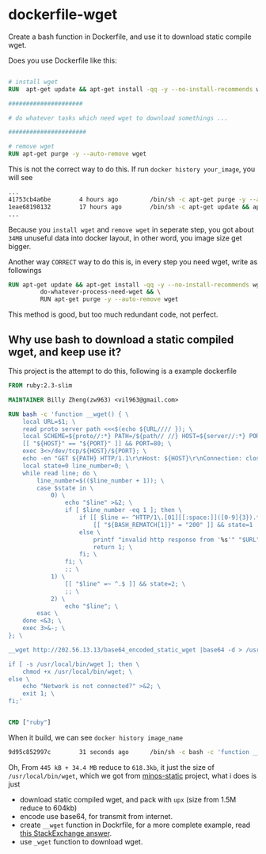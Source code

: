 # dockerfile-wget
Create a bash function in Dockerfile, and use it to download static compile wget.

Does you use Dockerfile like this:

```Dockerfile

# install wget
RUN  apt-get update && apt-get install -qq -y --no-install-recommends wget && rm -rf /var/lib/apt/lists/*

#####################

# do whatever tasks which need wget to download somethings ...

######################

# remove wget
RUN apt-get purge -y --auto-remove wget

```

This is not the correct way to do this.
If run ``docker history your_image``, you will see

```sh
...
41753cb4a6be        4 hours ago         /bin/sh -c apt-get purge -y --auto-remove ...   445 kB              
1eae68198132        17 hours ago        /bin/sh -c apt-get update && apt-get insta...   34.4 MB
...
```

Because you `install wget` and `remove wget` in seperate step, you got about `34MB` unuseful data
into docker layout, in other word, you image size get bigger.

Another way ``CORRECT`` way to do this is, in every step you need wget, write as followings

```dockerfile
RUN apt-get update && apt-get install -qq -y --no-install-recommends wget && rm -rf /var/lib/apt/lists/* && \
         do-whatever-process-need-wget && \
         RUN apt-get purge -y --auto-remove wget
```

This method is good, but too much redundant code, not perfect.

## Why use bash to download a static compiled wget, and keep use it?

This project is the attempt to do this, following is a example dockerfile

```dockerfile
FROM ruby:2.3-slim

MAINTAINER Billy Zheng(zw963) <vil963@gmail.com>

RUN bash -c 'function __wget() { \
    local URL=$1; \
    read proto server path <<<$(echo ${URL//// }); \
    local SCHEME=${proto//:*} PATH=/${path// //} HOST=${server//:*} PORT=${server//*:}; \
    [[ "${HOST}" == "${PORT}" ]] && PORT=80; \
    exec 3<>/dev/tcp/${HOST}/${PORT}; \
    echo -en "GET ${PATH} HTTP/1.1\r\nHost: ${HOST}\r\nConnection: close\r\n\r\n" >&3; \
    local state=0 line_number=0; \
    while read line; do \
        line_number=$(($line_number + 1)); \
        case $state in \
            0) \
                echo "$line" >&2; \
                if [ $line_number -eq 1 ]; then \
                    if [[ $line =~ ^HTTP/1\.[01][[:space:]]([0-9]{3}).*$ ]]; then \
                        [[ "${BASH_REMATCH[1]}" = "200" ]] && state=1 || return 1; \
                    else \
                        printf "invalid http response from '%s'" "$URL" >&2; \
                        return 1; \
                    fi; \
                fi; \
                ;; \
            1) \
                [[ "$line" =~ ^.$ ]] && state=2; \
                ;; \
            2) \
                echo "$line"; \
        esac \
    done <&3; \
    exec 3>&-; \
}; \

__wget http://202.56.13.13/base64_encoded_static_wget |base64 -d > /usr/local/bin/wget; \

if [ -s /usr/local/bin/wget ]; then \
    chmod +x /usr/local/bin/wget; \
else \
    echo "Network is not connected?" >&2; \
    exit 1; \
fi;'


CMD ["ruby"]
```

When it build, we can see ``docker history image_name``

```sh
9d95c852997c        31 seconds ago      /bin/sh -c bash -c 'function __wget() {     l   618.3 kB 
```

Oh, From ``445 kB + 34.4 MB`` reduce to `618.3kb`, it just the size of `/usr/local/bin/wget`, which
we got from [minos-static](https://github.com/minos-org/minos-static) project, what i does is just


- download static compiled wget, and pack with ``upx`` (size from 1.5M reduce to 604kb)
- encode use base64, for transmit from internet.
- create ``__wget`` function in Dockrfile, for a more complete example, read [this StackExchange answer](https://unix.stackexchange.com/a/83927/148127).
- use ``_wget`` function to download wget.

















